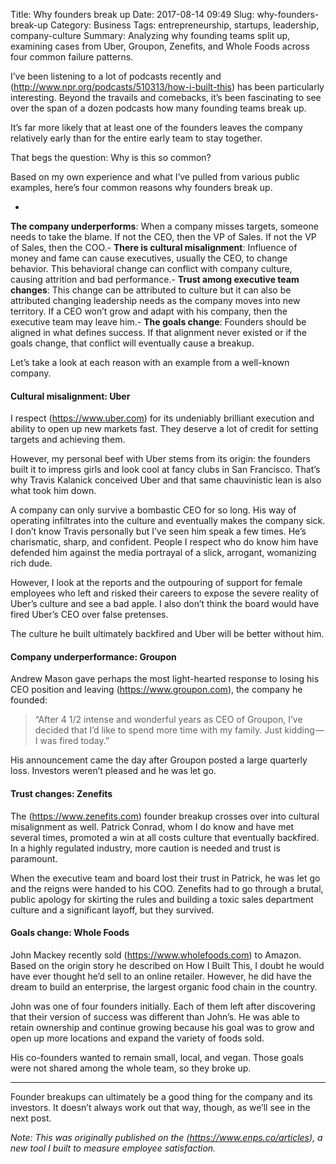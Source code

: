 Title: Why founders break up
Date: 2017-08-14 09:49
Slug: why-founders-break-up
Category: Business
Tags: entrepreneurship, startups, leadership, company-culture
Summary: Analyzing why founding teams split up, examining cases from Uber, Groupon, Zenefits, and Whole Foods across four common failure patterns.

I’ve been listening to a lot of podcasts recently and (http://www.npr.org/podcasts/510313/how-i-built-this) has been particularly interesting. Beyond the travails and comebacks, it’s been fascinating to see over the span of a dozen podcasts how many founding teams break up.

It’s far more likely that at least one of the founders leaves the company relatively early than for the entire early team to stay together.

That begs the question: Why is this so common?

Based on my own experience and what I’ve pulled from various public examples, here’s four common reasons why founders break up.

- 
**The company underperforms**: When a company misses targets, someone needs to take the blame. If not the CEO, then the VP of Sales. If not the VP of Sales, then the COO.- 
**There is cultural misalignment**: Influence of money and fame can cause executives, usually the CEO, to change behavior. This behavioral change can conflict with company culture, causing attrition and bad performance.- 
**Trust among executive team changes**: This change can be attributed to culture but it can also be attributed changing leadership needs as the company moves into new territory. If a CEO won’t grow and adapt with his company, then the executive team may leave him.- 
**The goals change**: Founders should be aligned in what defines success. If that alignment never existed or if the goals change, that conflict will eventually cause a breakup.

Let’s take a look at each reason with an example from a well-known company.

#### Cultural misalignment: Uber

I respect (https://www.uber.com) for its undeniably brilliant execution and ability to open up new markets fast. They deserve a lot of credit for setting targets and achieving them.

However, my personal beef with Uber stems from its origin: the founders built it to impress girls and look cool at fancy clubs in San Francisco. That’s why Travis Kalanick conceived Uber and that same chauvinistic lean is also what took him down.

A company can only survive a bombastic CEO for so long. His way of operating infiltrates into the culture and eventually makes the company sick. I don’t know Travis personally but I’ve seen him speak a few times. He’s charismatic, sharp, and confident. People I respect who do know him have defended him against the media portrayal of a slick, arrogant, womanizing rich dude.

However, I look at the reports and the outpouring of support for female employees who left and risked their careers to expose the severe reality of Uber’s culture and see a bad apple. I also don’t think the board would have fired Uber’s CEO over false pretenses.

The culture he built ultimately backfired and Uber will be better without him.

#### Company underperformance: Groupon

Andrew Mason gave perhaps the most light-hearted response to losing his CEO position and leaving (https://www.groupon.com), the company he founded:

> “After 4 1/2 intense and wonderful years as CEO of Groupon, I’ve decided that I’d like to spend more time with my family. Just kidding — I was fired today.”

His announcement came the day after Groupon posted a large quarterly loss. Investors weren’t pleased and he was let go.

#### Trust changes: Zenefits

The (https://www.zenefits.com) founder breakup crosses over into cultural misalignment as well. Patrick Conrad, whom I do know and have met several times, promoted a win at all costs culture that eventually backfired. In a highly regulated industry, more caution is needed and trust is paramount.

When the executive team and board lost their trust in Patrick, he was let go and the reigns were handed to his COO. Zenefits had to go through a brutal, public apology for skirting the rules and building a toxic sales department culture and a significant layoff, but they survived.

#### Goals change: Whole Foods

John Mackey recently sold (https://www.wholefoods.com) to Amazon. Based on the origin story he described on How I Built This, I doubt he would have ever thought he’d sell to an online retailer. However, he did have the dream to build an enterprise, the largest organic food chain in the country.

John was one of four founders initially. Each of them left after discovering that their version of success was different than John’s. He was able to retain ownership and continue growing because his goal was to grow and open up more locations and expand the variety of foods sold.

His co-founders wanted to remain small, local, and vegan. Those goals were not shared among the whole team, so they broke up.

---

Founder breakups can ultimately be a good thing for the company and its investors. It doesn’t always work out that way, though, as we’ll see in the next post.

*Note: This was originally published on the *(https://www.enps.co/articles)*, a new tool I built to measure employee satisfaction.*